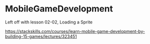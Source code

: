 # MobileGameDevelopment

Left off with lesson 02-02, Loading a Sprite

https://stackskills.com/courses/learn-mobile-game-development-by-building-15-games/lectures/323451

